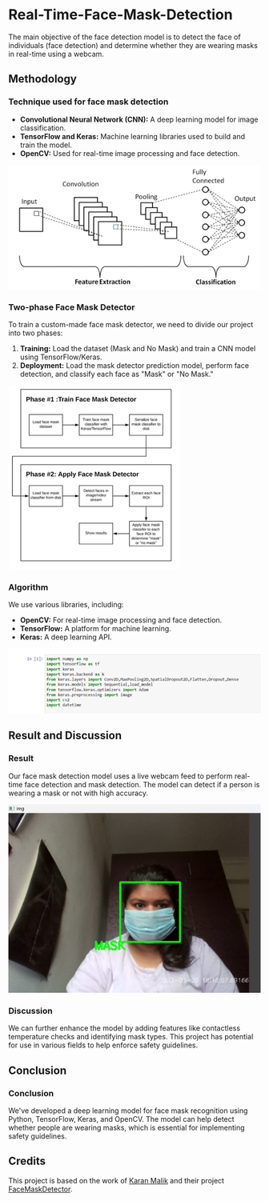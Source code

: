 # Real-Time-Face-Mask-Detection


The main objective of the face detection model is to detect the face of individuals (face detection) and determine whether they are wearing masks in real-time using a webcam.

## Methodology

### Technique used for face mask detection

- **Convolutional Neural Network (CNN):** A deep learning model for image classification.
- **TensorFlow and Keras:** Machine learning libraries used to build and train the model.
- **OpenCV:** Used for real-time image processing and face detection.

![CNN Architecture](Picture1.png)

### Two-phase Face Mask Detector

To train a custom-made face mask detector, we need to divide our project into two phases:

1. **Training:** Load the dataset (Mask and No Mask) and train a CNN model using TensorFlow/Keras.
2. **Deployment:** Load the mask detector prediction model, perform face detection, and classify each face as "Mask" or "No Mask."

![Phases](Picture2.png)

### Algorithm

We use various libraries, including:

- **OpenCV:** For real-time image processing and face detection.
- **TensorFlow:** A platform for machine learning.
- **Keras:** A deep learning API.

![Algorithm](Picture3.png)

## Result and Discussion

### Result

Our face mask detection model uses a live webcam feed to perform real-time face detection and mask detection. The model can detect if a person is wearing a mask or not with high accuracy.

![Mask Detection Result](Picture9.png)

### Discussion

We can further enhance the model by adding features like contactless temperature checks and identifying mask types. This project has potential for use in various fields to help enforce safety guidelines.

## Conclusion 

### Conclusion

We've developed a deep learning model for face mask recognition using Python, TensorFlow, Keras, and OpenCV. The model can help detect whether people are wearing masks, which is essential for implementing safety guidelines.

## Credits

This project is based on the work of [Karan Malik](https://github.com/Karan-Malik) and their project [FaceMaskDetector](https://github.com/Karan-Malik/FaceMaskDetector). 
